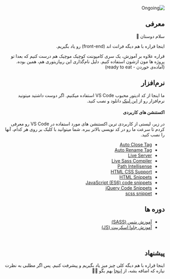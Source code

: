 <div dir="rtl">
  
![Ongoing](https://img.shields.io/badge/-Course_Status:_Ongoing-7CFC00?style=flat-square&logoColor=ffffff&textColor=ffffff)
  
  
## معرفی
سلام دوستان 👋

اینجا قراره با هم دیگه فرانت اند (front-end) رو یاد بگیریم.
  
قراره علاوه بر آموزش، یک سری کامپوننت کوچیک موچیک هم درست کنیم که بعدا تو پروژه ها مون ازشون استفاده کنیم. دلیل نام‌گذاری این ریپازیتوری هم، همین بوده. (آماده‌ی خوردن - ready to eat)
  
## نرم‌افزار
ما اینجا از کد ادیتور محبوب VS Code استفاده میکنیم. اگر دوست داشتید میتونید نرم‌افزار رو از [این لینک](https://code.visualstudio.com/download) دانلود و نصب کنید.

#### اکستنشن های کاربردی
 در زیر، لیستی از کاربردی ترین اکستنشن های مورد استفاده در VS Code رو معرفی کردم تا سرعت ما رو در کد نویسی بالاتر ببره. شما میتوانید با کلیک بر روی هر کدام، آنها را نصب کنید.

<ul>
  <li><a href="https://marketplace.visualstudio.com/items?itemName=formulahendry.auto-close-tag">Auto Close Tag</a></li>
  <li><a href="https://marketplace.visualstudio.com/items?itemName=formulahendry.auto-rename-tag">Auto Rename Tag</a></li>
  <li><a href="https://marketplace.visualstudio.com/items?itemName=ritwickdey.live-sass">Live Server</a></li>
  <li><a href="https://marketplace.visualstudio.com/items?itemName=ritwickdey.live-sass">Live Sass Compiler</a></li>
  <li><a href="https://marketplace.visualstudio.com/items?itemName=christian-kohler.path-intellisense">Path Intellisense</a></li>
  <li><a href="https://marketplace.visualstudio.com/items?itemName=ecmel.vscode-html-css">HTML CSS Support</a></li>
  <li><a href="https://marketplace.visualstudio.com/items?itemName=abusaidm.html-snippets">HTML Snippets</a></li>
  <li><a href="https://marketplace.visualstudio.com/items?itemName=xabikos.JavaScriptSnippets">JavaScript (ES6) code snippets</a></li>
  <li><a href="https://marketplace.visualstudio.com/items?itemName=donjayamanne.jquerysnippets">jQuery Code Snippets</a></li>
  <li><a href="https://marketplace.visualstudio.com/items?itemName=Miladfathy.scss-snippet">scss snippet</a></li>
</ul>

   
  ## دوره ها
  <ul>
  <li><a href="https://github.com/effati78/ready-to-eat/tree/master/tutorial/sass">آموزش سَس (SASS)</a></li>
  <li><a href="https://github.com/effati78/ready-to-eat/tree/master/tutorial/js">آموزش جاوا اسکریپت (JS)</a></li>
</ul>
  

  </br>
  
  ## پیشنهاد
  اینجا قراره با هم دیگه کلی چیز میز یاد بگیریم و پیشرفت کنیم. پس اگر مطلبی به نظرت نیازه که اضافه بشه، از [اینجا](https://github.com/effati78/ready-to-eat/discussions/6) بهم بگو 🙋‍♂️




</div>
